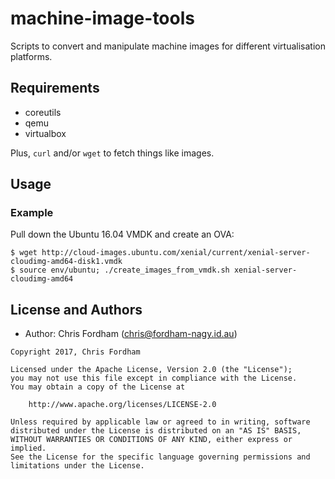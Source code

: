# machine-image-tools

Scripts to convert and manipulate machine images for different virtualisation platforms.

## Requirements

- coreutils
- qemu
- virtualbox

Plus, `curl` and/or `wget` to fetch things like images.

## Usage

### Example

Pull down the Ubuntu 16.04 VMDK and create an OVA:

    $ wget http://cloud-images.ubuntu.com/xenial/current/xenial-server-cloudimg-amd64-disk1.vmdk
    $ source env/ubuntu; ./create_images_from_vmdk.sh xenial-server-cloudimg-amd64

License and Authors
-------------------
- Author: Chris Fordham (<chris@fordham-nagy.id.au>)

```text
Copyright 2017, Chris Fordham

Licensed under the Apache License, Version 2.0 (the "License");
you may not use this file except in compliance with the License.
You may obtain a copy of the License at

    http://www.apache.org/licenses/LICENSE-2.0

Unless required by applicable law or agreed to in writing, software
distributed under the License is distributed on an "AS IS" BASIS,
WITHOUT WARRANTIES OR CONDITIONS OF ANY KIND, either express or implied.
See the License for the specific language governing permissions and
limitations under the License.
```
